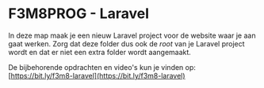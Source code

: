 # F3M8PROG - Laravel

In deze map maak je een nieuw Laravel project voor de website waar je aan gaat werken.
Zorg dat deze folder dus ook de *root* van je Laravel project wordt en dat er niet een extra folder wordt aangemaakt.

De bijbehorende opdrachten en video's kun je vinden op: [https://bit.ly/f3m8-laravel](https://bit.ly/f3m8-laravel)
